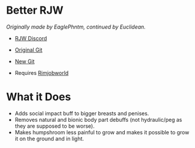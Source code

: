 # Better RJW

_Originally made by EaglePhntm, continued by Euclidean._

-   [RJW Discord](https://discord.gg/CXwHhv8)

-   [Original Git](https://gitgud.io/EaglePhntm/betterrjw/)

-   [New Git](https://github.com/EuclideanClass/BetterRJW)

-   Requires [Rimjobworld](https://gitgud.io/Ed86/rjw)

# What it Does

-   Adds social impact buff to bigger breasts and penises.
-   Removes natural and bionic body part debuffs (not hydraulic/peg as they are supposed to be worse).
-   Makes humpshroom less painful to grow and makes it possible to grow it on the ground and in light.

